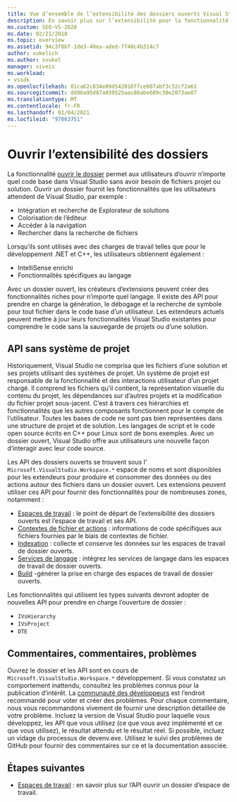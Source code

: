 ```yaml
---
title: Vue d’ensemble de l’extensibilité des dossiers ouverts Visual Studio | Microsoft Docs
description: En savoir plus sur l’extensibilité pour la fonctionnalité ouvrir un dossier, qui permet aux utilisateurs d’ouvrir une base de code dans Visual Studio sans fichiers projet ou solution.
ms.custom: SEO-VS-2020
ms.date: 02/21/2018
ms.topic: overview
ms.assetid: 94c3f8bf-1de3-40ea-aded-7f40c4b314c7
author: vukelich
ms.author: svukel
manager: viveis
ms.workload:
- vssdk
ms.openlocfilehash: 81ca62c834e09d542016ffce607abf3c32cf2a61
ms.sourcegitcommit: dd96a95d87a039525aac86abe689c30e2073ae87
ms.translationtype: MT
ms.contentlocale: fr-FR
ms.lasthandoff: 01/04/2021
ms.locfileid: "97863751"
---
```

# <a name="open-folder-extensibility"></a>Ouvrir l’extensibilité des dossiers

La fonctionnalité [ouvrir le dossier](../ide/develop-code-in-visual-studio-without-projects-or-solutions.md) permet aux utilisateurs d’ouvrir n’importe quel code base dans Visual Studio sans avoir besoin de fichiers projet ou solution. Ouvrir un dossier fournit les fonctionnalités que les utilisateurs attendent de Visual Studio, par exemple :

* Intégration et recherche de Explorateur de solutions
* Colorisation de l’éditeur
* Accéder à la navigation
* Rechercher dans la recherche de fichiers

Lorsqu’ils sont utilisés avec des charges de travail telles que pour le développement .NET et C++, les utilisateurs obtiennent également :

* IntelliSense enrichi
* Fonctionnalités spécifiques au langage

Avec un dossier ouvert, les créateurs d’extensions peuvent créer des fonctionnalités riches pour n’importe quel langage. Il existe des API pour prendre en charge la génération, le débogage et la recherche de symbole pour tout fichier dans le code base d’un utilisateur. Les extendeurs actuels peuvent mettre à jour leurs fonctionnalités Visual Studio existantes pour comprendre le code sans la sauvegarde de projets ou d’une solution.

## <a name="an-api-without-project-systems"></a>API sans système de projet

Historiquement, Visual Studio ne comprisa que les fichiers d’une solution et ses projets utilisant des systèmes de projet. Un système de projet est responsable de la fonctionnalité et des interactions utilisateur d’un projet chargé. Il comprend les fichiers qu’il contient, la représentation visuelle du contenu du projet, les dépendances sur d’autres projets et la modification du fichier projet sous-jacent. C’est à travers ces hiérarchies et fonctionnalités que les autres composants fonctionnent pour le compte de l’utilisateur. Toutes les bases de code ne sont pas bien représentées dans une structure de projet et de solution. Les langages de script et le code open source écrits en C++ pour Linux sont de bons exemples. Avec un dossier ouvert, Visual Studio offre aux utilisateurs une nouvelle façon d’interagir avec leur code source.

Les API des dossiers ouverts se trouvent sous l' `Microsoft.VisualStudio.Workspace.*` espace de noms et sont disponibles pour les extendeurs pour produire et consommer des données ou des actions autour des fichiers dans un dossier ouvert. Les extensions peuvent utiliser ces API pour fournir des fonctionnalités pour de nombreuses zones, notamment :

- [Espaces de travail](workspaces.md) : le point de départ de l’extensibilité des dossiers ouverts est l’espace de travail et ses API.
- [Contextes de fichier et actions](workspace-file-contexts.md) : informations de code spécifiques aux fichiers fournies par le biais de contextes de fichier.
- [Indexation](workspace-indexing.md) : collecte et conserve les données sur les espaces de travail de dossier ouverts.
- [Services de langage](workspace-language-services.md) : intégrez les services de langage dans les espaces de travail de dossier ouverts.
- [Build](workspace-build.md) -générer la prise en charge des espaces de travail de dossier ouverts.

Les fonctionnalités qui utilisent les types suivants devront adopter de nouvelles API pour prendre en charge l’ouverture de dossier :

- `IVsHierarchy`
- `IVsProject`
- `DTE`

## <a name="feedback-comments-issues"></a>Commentaires, commentaires, problèmes

Ouvrez le dossier et les API sont en cours de `Microsoft.VisualStudio.Workspace.*` développement. Si vous constatez un comportement inattendu, consultez les problèmes connus pour la publication d’intérêt. La [communauté des développeurs](https://aka.ms/feedback/suggest?space=8) est l’endroit recommandé pour voter et créer des problèmes. Pour chaque commentaire, nous vous recommandons vivement de fournir une description détaillée de votre problème. Incluez la version de Visual Studio pour laquelle vous développez, les API que vous utilisez (ce que vous avez implémenté et ce que vous utilisez), le résultat attendu et le résultat réel. Si possible, incluez un vidage du processus de devenv.exe. Utilisez le suivi des problèmes de GitHub pour fournir des commentaires sur ce et la documentation associée.

## <a name="next-steps"></a>Étapes suivantes

* [Espaces de travail](workspaces.md) : en savoir plus sur l’API ouvrir un dossier d’espace de travail.